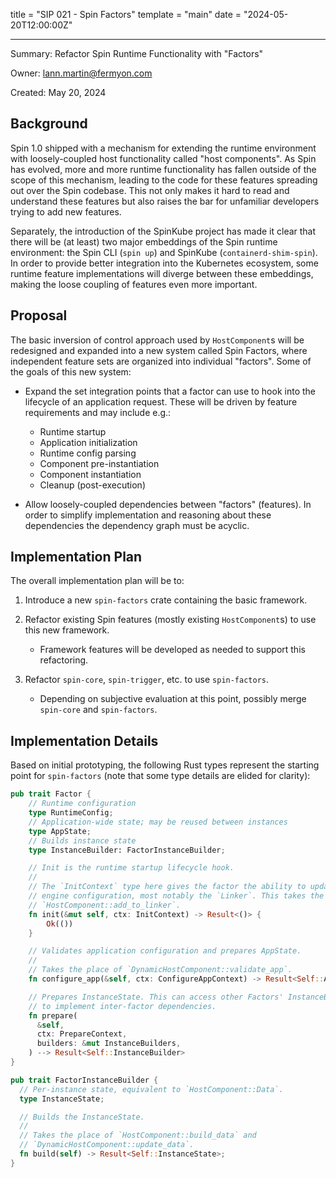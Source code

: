 title = "SIP 021 - Spin Factors"
template = "main"
date = "2024-05-20T12:00:00Z"

---

Summary: Refactor Spin Runtime Functionality with "Factors"

Owner: lann.martin@fermyon.com

Created: May 20, 2024

## Background

Spin 1.0 shipped with a mechanism for extending the runtime environment with
loosely-coupled host functionality called "host components". As Spin has
evolved, more and more runtime functionality has fallen outside of the scope of
this mechanism, leading to the code for these features spreading out over the
Spin codebase. This not only makes it hard to read and understand these features
but also raises the bar for unfamiliar developers trying to add new features.

Separately, the introduction of the SpinKube project has made it clear that
there will be (at least) two major embeddings of the Spin runtime environment:
the Spin CLI (`spin up`) and SpinKube (`containerd-shim-spin`). In order to
provide better integration into the Kubernetes ecosystem, some runtime feature
implementations will diverge between these embeddings, making the loose coupling
of features even more important.

## Proposal

The basic inversion of control approach used by `HostComponent`s will be
redesigned and expanded into a new system called Spin Factors, where independent
feature sets are organized into individual "factors". Some of the goals of this
new system:

- Expand the set integration points that a factor can use to hook into the
  lifecycle of an application request. These will be driven by feature
  requirements and may include e.g.:
  - Runtime startup
  - Application initialization
  - Runtime config parsing
  - Component pre-instantiation
  - Component instantiation
  - Cleanup (post-execution)

- Allow loosely-coupled dependencies between "factors" (features). In order to
  simplify implementation and reasoning about these dependencies the dependency
  graph must be acyclic.

## Implementation Plan

The overall implementation plan will be to:

1. Introduce a new `spin-factors` crate containing the basic framework.

2. Refactor existing Spin features (mostly existing `HostComponent`s) to use
   this new framework.
   - Framework features will be developed as needed to support this refactoring.

3. Refactor `spin-core`, `spin-trigger`, etc. to use `spin-factors`.
   - Depending on subjective evaluation at this point, possibly merge
   `spin-core` and `spin-factors`.

## Implementation Details

Based on initial prototyping, the following Rust types represent the starting
point for `spin-factors` (note that some type details are elided for clarity):

```rust
pub trait Factor {
    // Runtime configuration
    type RuntimeConfig;
    // Application-wide state; may be reused between instances
    type AppState;
    // Builds instance state
    type InstanceBuilder: FactorInstanceBuilder;

    // Init is the runtime startup lifecycle hook.
    //
    // The `InitContext` type here gives the factor the ability to update global
    // engine configuration, most notably the `Linker`. This takes the place of
    // `HostComponent::add_to_linker`.
    fn init(&mut self, ctx: InitContext) -> Result<()> {
        Ok(())
    }

    // Validates application configuration and prepares AppState.
    //
    // Takes the place of `DynamicHostComponent::validate_app`.
    fn configure_app(&self, ctx: ConfigureAppContext) -> Result<Self::AppState>;

    // Prepares InstanceState. This can access other Factors' InstanceBuilders
    // to implement inter-factor dependencies.
    fn prepare(
      &self,
      ctx: PrepareContext,
      builders: &mut InstanceBuilders,
    ) --> Result<Self::InstanceBuilder>
}

pub trait FactorInstanceBuilder {
  // Per-instance state, equivalent to `HostComponent::Data`.
  type InstanceState;

  // Builds the InstanceState.
  //
  // Takes the place of `HostComponent::build_data` and
  // `DynamicHostComponent::update_data`.
  fn build(self) -> Result<Self::InstanceState>;
}
```